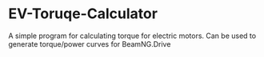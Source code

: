 # EV-Toruqe-Calculator
A simple program for calculating torque for electric motors.
Can be used to generate torque/power curves for BeamNG.Drive
